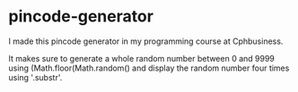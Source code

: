 # pincode-generator

I made this pincode generator in my programming course at Cphbusiness. 

It makes sure to generate a  whole random number between 0 and 9999 using (Math.floor(Math.random() and display the random number four times using '.substr'. 
